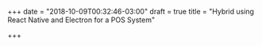+++
date = "2018-10-09T00:32:46-03:00"
draft = true
title = "Hybrid using React Native and Electron for a POS System"

+++
